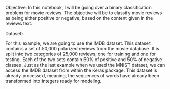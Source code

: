 Objective: In this notebook, I will be going over a binary classification problem for movie reviews. 
The objective will be to classify movie reviews as being either positive or negative, based on the content given in the reviews text. 

Dataset:

For this example, we are going to use the IMDB dataset. This dataset contains a set of 50,000 polarized reviews from the movie database. 
It is split into two categories of 25,000 reviews; one for training and one for testing. 
Each of the two sets contain 50% of positive and 50% of negative classes. 
Just as the last example when we used the MNIST dataset, we can access the IMDB dataset from within the Keras package. 
This dataset is already processed, meaning, the sequences of words have already been transformed into integers ready for modeling. 
